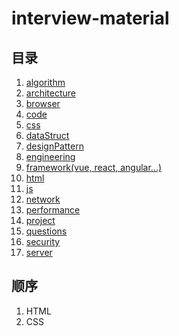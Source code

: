 # interview-material

## 目录

1. [algorithm](./algorithm/README.md)
2. [architecture](./architecture/README.md)
3. [browser](./browser/README.md)
4. [code](./code/README.md)
5. [css](./css/README.md)
6. [dataStruct](./dataStruct/README.md)
7. [designPattern](./designPattern/README.md)
8. [engineering](./engineering/README.md)
9. [framework(vue, react, angular...)](./framework/README.md)
10. [html](./html/README.md)
11. [js](./js/README.md)
12. [network](./network/README.md)
13. [performance](./performance/READEME.md)
14. [project](./project/README.md)
15. [questions](./questions/README.md)
16. [security](./security/README.md)
17. [server](./server/README.md)

## 顺序

1. HTML
2. CSS
